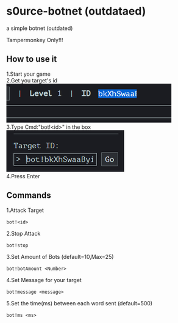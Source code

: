 # s0urce-botnet (outdataed)
a simple botnet (outdated)

Tampermonkey Only!!!

## How to use it

1.Start your game\
2.Get you target's id\
![alt text](https://github.com/cmdenthusiant/s0urce-botnet/blob/main/README's/Screenshot%20(44).png)\
3.Type Cmd:"bot!\<id\>" in the box\
![alt text](https://github.com/cmdenthusiant/s0urce-botnet/blob/main/README's/Screenshot%20(45).png)\
4.Press Enter

## Commands

1.Attack Target
```
bot!<id>
```
2.Stop Attack
```
bot!stop
```
3.Set Amount of Bots (default=10,Max=25)
```
bot!botAmount <Number>
```
4.Set Message for your target
```
bot!message <message>
```
5.Set the time(ms) between each word sent (default=500)
```
bot!ms <ms>
```
